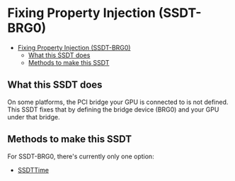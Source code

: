 # Fixing Property Injection (SSDT-BRG0)

* [Fixing Property Injection (SSDT-BRG0)](#fixing-property-injection-ssdt-brg0)
  * [What this SSDT does](#what-this-ssdt-does)
  * [Methods to make this SSDT](#methods-to-make-this-ssdt)

## What this SSDT does

On some platforms, the PCI bridge your GPU is connected to is not defined.
This SSDT fixes that by defining the bridge device (BRG0) and your GPU under that bridge. 

## Methods to make this SSDT

For SSDT-BRG0, there's currently only one option:

* [SSDTTime](/Universal/brg0-methods/ssdttime.md)
